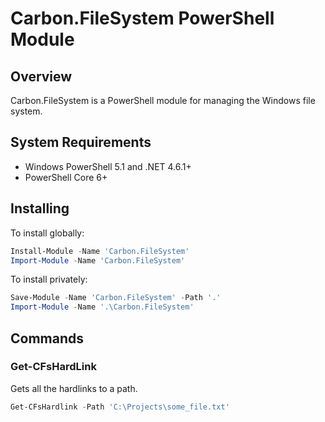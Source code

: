 <!--markdownlint-disable MD012 no-multiple-blanks -->

# Carbon.FileSystem PowerShell Module

## Overview

Carbon.FileSystem is a PowerShell module for managing the Windows file system.


## System Requirements

* Windows PowerShell 5.1 and .NET 4.6.1+
* PowerShell Core 6+


## Installing

To install globally:

```powershell
Install-Module -Name 'Carbon.FileSystem'
Import-Module -Name 'Carbon.FileSystem'
```

To install privately:

```powershell
Save-Module -Name 'Carbon.FileSystem' -Path '.'
Import-Module -Name '.\Carbon.FileSystem'
```

## Commands

### Get-CFsHardLink

Gets all the hardlinks to a path.

```powershell
Get-CFsHardlink -Path 'C:\Projects\some_file.txt'
```
